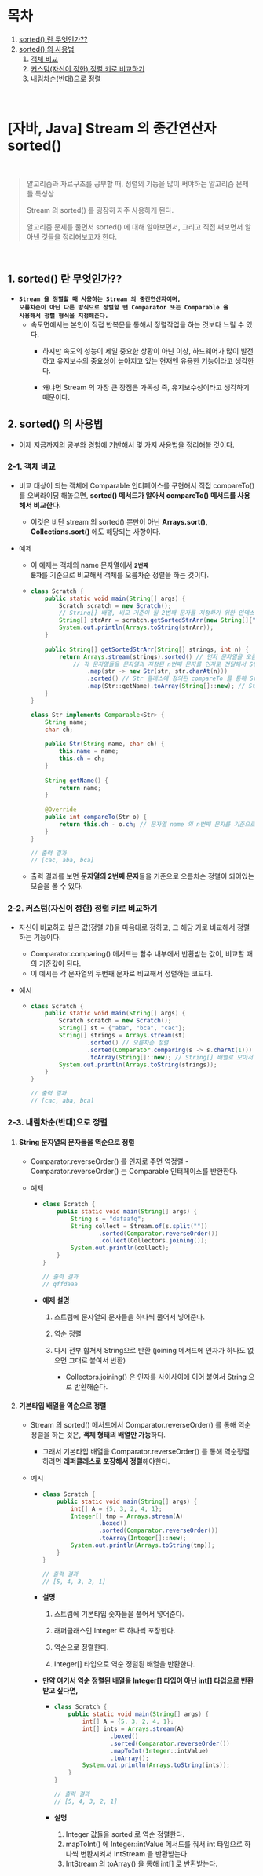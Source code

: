 # 목차

1. [sorted() 란 무엇인가??](#1-sorted-란-무엇인가) <br/>
2. [sorted() 의 사용법](#2-sorted-의-사용법) <br/>
    1. [객체 비교](#2-1-객체-비교) <br/>
    2. [커스텀(자신이 정한) 정렬 키로 비교하기](#2-2-커스텀자신이-정한-정렬-키로-비교하기) <br/>
    3. [내림차순(반대)으로 정렬](#2-3-내림차순반대으로-정렬) <br/>

<br/>

# [자바, Java] Stream 의 중간연산자 sorted()

<br/>

> 알고리즘과 자료구조를 공부할 때, 정렬의 기능을 많이 써야하는 알고리즘 문제들 특성상 
>
> Stream 의 sorted() 를 굉장히 자주 사용하게 된다.
>
> 알고리즘 문제를 풀면서 sorted() 에 대해 알아보면서, 그리고 직접 써보면서 알아낸 것들을 정리해보고자 한다.

<br/>

## 1. sorted() 란 무엇인가??

- <code><strong>Stream 을 정렬할 때 사용하는 Stream 의 중간연산자이며, 오름차순이 아닌 다른 방식으로 정렬할 땐 Comparator 또는 Comparable 을 사용해서 정렬 형식을 지정해준다.</strong></code>
  - 속도면에서는 본인이 직접 반복문을 통해서 정렬작업을 하는 것보다 느릴 수 있다. 
    - 하지만 속도의 성능이 제일 중요한 상황이 아닌 이상, 하드웨어가 많이 발전하고 유지보수의 중요성이 높아지고 있는 현재엔 유용한 기능이라고 생각한다.

    - 왜냐면 Stream 의 가장 큰 장점은 가독성 즉, 유지보수성이라고 생각하기 때문이다.

      

## 2. sorted() 의 사용법

- 이제 지금까지의 공부와 경험에 기반해서 몇 가지 사용법을 정리해볼 것이다.


### 2-1. 객체 비교

- 비교 대상이 되는 객체에 Comparable 인터페이스를 구현해서 직접 compareTo() 를 오버라이딩 해놓으면, **sorted() 메서드가 알아서 compareTo() 메서드를 사용해서 비교한다.**

  - 이것은 비단 stream 의 sorted() 뿐만이 아닌 **Arrays.sort(), Collections.sort()** 에도 해당되는 사항이다.

- 예제

  - 이 예제는 객체의 name 문자열에서 <code><strong>2번째 문자</strong></code>를 기준으로 비교해서 객체를 오름차순 정렬을 하는 것이다.

  - ```java
    class Scratch {
        public static void main(String[] args) {
            Scratch scratch = new Scratch();
            // String[] 배열, 비교 기준이 될 2번째 문자를 지정하기 위한 인덱스 1을 인자로 전달
            String[] strArr = scratch.getSortedStrArr(new String[]{"aba", "bca", "cac"}, 1); 
            System.out.println(Arrays.toString(strArr));
        }
        
        public String[] getSortedStrArr(String[] strings, int n) {
            return Arrays.stream(strings).sorted() // 먼저 문자열을 오름차순으로 정렬
                // 각 문자열들을 문자열과 지정된 n번째 문자를 인자로 전달해서 Str 클래스로 치환한다. 
                    .map(str -> new Str(str, str.charAt(n))) 
                    .sorted() // Str 클래스에 정의된 compareTo 를 통해 Str 클래스들을 정렬한다.
                    .map(Str::getName).toArray(String[]::new); // Str 클래스들을 getName() 메서드를 사용해서 다시 문자열들로 치환한다.
        }
    }
    
    class Str implements Comparable<Str> {
        String name;
        char ch;
        
        public Str(String name, char ch) {
            this.name = name;
            this.ch = ch;
        }
        
        String getName() {
            return name;
        }
        
        @Override
        public int compareTo(Str o) {
            return this.ch - o.ch; // 문자열 name 의 n번째 문자를 기준으로 오름차순 정렬
        }
    }
    
    // 출력 결과
    // [cac, aba, bca]
    ```

  - 출력 결과를 보면 **문자열의 2번째 문자**들을 기준으로 오름차순 정렬이 되어있는 모습을 볼 수 있다.

    

### 2-2. 커스텀(자신이 정한) 정렬 키로 비교하기

- 자신이 비교하고 싶은 값(정렬 키)을 마음대로 정하고, 그 해당 키로 비교해서 정렬하는 기능이다.

  - Comparator.comparing() 메서드는 함수 내부에서 반환받는 값이, 비교할 때의 기준값이 된다.
  - 이 예시는 각 문자열의 두번째 문자로 비교해서 정렬하는 코드다.

- 예시

  - ```java
    class Scratch {
        public static void main(String[] args) {
            Scratch scratch = new Scratch();
            String[] st = {"aba", "bca", "cac"};
            String[] strings = Arrays.stream(st)
                    .sorted() // 오름차순 정렬
                    .sorted(Comparator.comparing(s -> s.charAt(1))) // 2번째 문자를 기준으로 비교해서 오름차순 정렬
                    .toArray(String[]::new); // String[] 배열로 모아서 반환
            System.out.println(Arrays.toString(strings));
        }
    }
    
    // 출력 결과
    // [cac, aba, bca]
    ```

    

### 2-3. 내림차순(반대)으로 정렬

1. #### String 문자열의 문자들을 역순으로 정렬

   - Comparator.reverseOrder() 를 인자로 주면 역정렬
     		- Comparator.reverseOrder() 는 Comparable 인터페이스를 반환한다.

   - 예제

     - ```java
       class Scratch {
           public static void main(String[] args) {
               String s = "dafaafq";
               String collect = Stream.of(s.split(""))
                       .sorted(Comparator.reverseOrder())
                       .collect(Collectors.joining());
               System.out.println(collect);
           }
       }
       
       // 출력 결과
       // qffdaaa
       ```

     - **예제 설명**

       1. 스트림에 문자열의 문자들을 하나씩 풀어서 넣어준다.

       2. 역순 정렬

       3. 다시 전부 합쳐서 String으로 반환 (joining 메서드에 인자가 하나도 없으면 그대로 붙여서 반환)
          - Collectors.joining() 은 인자를 사이사이에 이어 붙여서 String 으로 반환해준다.

            

2. #### 기본타입 배열을 역순으로 정렬

   - Stream 의 sorted() 메서드에서 Comparator.reverseOrder() 를 통해 역순정렬을 하는 것은, **객체 형태의 배열만 가능**하다.
     	- 그래서 기본타입 배열을 Comparator.reverseOrder() 를 통해 역순정렬 하려면 **래퍼클래스로 포장해서 정렬**해야한다.

   - 예시

     - ```java
       class Scratch {
           public static void main(String[] args) {
               int[] A = {5, 3, 2, 4, 1};
               Integer[] tmp = Arrays.stream(A)
                       .boxed()
                       .sorted(Comparator.reverseOrder())
                       .toArray(Integer[]::new);
               System.out.println(Arrays.toString(tmp));
           }
       }
       
       // 출력 결과
       // [5, 4, 3, 2, 1]
       ```

     - **설명**

       1. 스트림에 기본타입 숫자들을 풀어서 넣어준다.

       2. 래퍼클래스인 Integer 로 하나씩 포장한다.

       3. 역순으로 정렬한다.

       4. Integer[] 타입으로 역순 정렬된 배열을 반환한다.

          

     - **만약 여기서 역순 정렬된 배열을 Integer[] 타입이 아닌 int[] 타입으로 반환받고 싶다면,**

       - ```java
         class Scratch {
             public static void main(String[] args) {
                 int[] A = {5, 3, 2, 4, 1};
                 int[] ints = Arrays.stream(A)
                         .boxed()
                         .sorted(Comparator.reverseOrder())
                         .mapToInt(Integer::intValue)
                         .toArray();
                 System.out.println(Arrays.toString(ints));
             }
         }
         
         // 출력 결과
         // [5, 4, 3, 2, 1]
         ```

       - **설명**

         1. Integer 값들을 sorted 로 역순 정렬한다.
         2. mapToInt() 에 Integer::intValue 메서드를 줘서 int 타입으로 하나씩 변환시켜서 IntStream 을 반환받는다.
         3. IntStream 의 toArray() 을 통해 int[] 로 반환받는다.
    